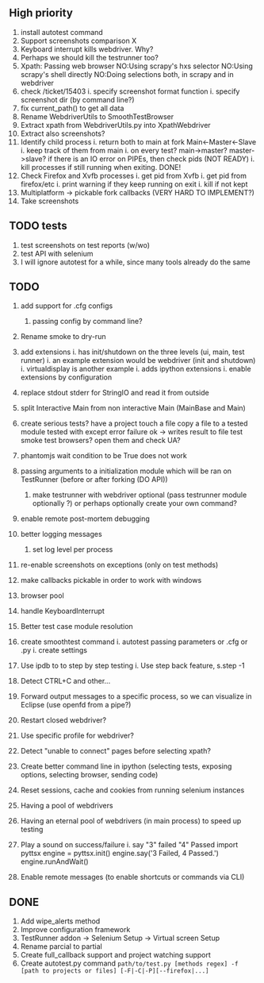 ## High priority
1. install autotest command
1. Support screenshots comparison X
1. Keyboard interrupt kills webdriver. Why?
1. Perhaps we should kill the testrunner too?
1. Xpath: 
	Passing web browser
	NO:Using scrapy's hxs selector
	NO:Using scrapy's shell directly
	NO:Doing selections both, in scrapy and in webdriver
1. check /ticket/15403
   i. specify screenshot format function
   i. specify screenshot dir (by command line?)
1. fix current_path() to get all data
1. Rename WebdriverUtils to SmoothTestBrowser
1. Extract xpath from WebdriverUtils.py into XpathWebdriver
1. Extract also screenshots?
1. Identify child process
	i. return both to main at fork Main<-Master<-Slave
	i. keep track of them from main
		i. on every test? main->master? master->slave?
		if there is an IO error on PIPEs, then check pids (NOT READY)
	i. kill processes if still running when exiting. DONE!
1. Check Firefox and Xvfb processes
	i. get pid from Xvfb
	i. get pid from firefox/etc
	i. print warning if they keep running on exit
		i. kill if not kept
1. Multiplatform -> pickable fork callbacks (VERY HARD TO IMPLEMENT?)
1. Take screenshots

## TODO tests
1. test screenshots on test reports (w/wo)
1. test API with selenium
1. I will ignore autotest for a while, since many tools already do the same

## TODO

1. add support for .cfg configs
	1. passing config by command line?
1. Rename smoke to dry-run
1. add extensions
	i. has init/shutdown on the three levels (ui, main, test runner)
		i. an example extension would be webdriver (init and shutdown)
		i. virtualdisplay is another example
	i. adds ipython extensions
	i. enable extensions by configuration
1. replace stdout stderr for StringIO and read it from outside
1. split Interactive Main from non interactive Main (MainBase and Main)
1. create serious tests?
	have a project
		touch a file
	copy a file to a tested module
	tested with 
		except
		error
		failure
		ok -> writes result to file
	test smoke
	test browsers?
		open them and check UA?
1. phantomjs wait condition to be True does not work
1. passing arguments to a initialization module
	which will be ran on TestRunner (before or after forking (DO API))
	1. make testrunner with webdriver optional (pass testrunner module optionally ?)
		or perhaps optionally create your own command?
1. enable remote post-mortem debugging
1. better logging messages
	1. set log level per process
1. re-enable screenshots on exceptions (only on test methods)

1. make callbacks pickable in order to work with windows
1. browser pool
1. handle KeyboardInterrupt
1. Better test case module resolution
1. create smoothtest command
	i. autotest passing parameters or .cfg or .py
	i. create settings
1. Use ipdb to to step by step testing
	i. Use step back feature, s.step -1 
1. Detect CTRL+C and other...
1. Forward output messages to a specific process, so we can visualize in Eclipse
	(use openfd from a pipe?)
1. Restart closed webdriver?
1. Use specific profile for webdriver?
1. Detect "unable to connect" pages before selecting xpath?
2. Create better command line in ipython (selecting tests, exposing options, selecting browser, sending code)
4. Reset sessions, cache and cookies from running selenium instances
5. Having a pool of webdrivers
6. Having an eternal pool of webdrivers (in main process) to speed up testing
7. Play a sound on success/failure
	i. say "3" failed "4" Passed
	import pyttsx
	engine = pyttsx.init()
	engine.say('3 Failed, 4 Passed.')
	engine.runAndWait()
8. Enable remote messages (to enable shortcuts or commands via CLI)

## DONE

1. Add wipe_alerts method
1. Improve configuration framework
1. TestRunner addon -> Selenium Setup -> Virtual screen Setup
1. Rename parcial to partial
1. Create full_callback support and project watching support
1. Create autotest.py command `path/to/test.py [methods regex] -f [path to projects or files] [-F|-C|-P][--firefox|...]`
